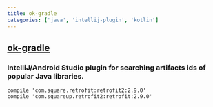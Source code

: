 ```yaml
---
title: ok-gradle
categories: ['java', 'intellij-plugin', 'kotlin']
---
```

## [ok-gradle](https://github.com/scana/ok-gradle)

### IntelliJ/Android Studio plugin for searching artifacts ids of popular Java libraries.

```
compile 'com.square.retrofit:retrofit2:2.9.0'
compile 'com.squareup.retrofit2:retrofit:2.9.0'
```
